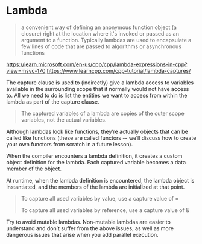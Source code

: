 # Lambda

 >a convenient way of defining an anonymous function object (a closure) right at the location where it's invoked or passed as an argument to a function. Typically lambdas are used to encapsulate a few lines of code that are passed to algorithms or asynchronous functions

https://learn.microsoft.com/en-us/cpp/cpp/lambda-expressions-in-cpp?view=msvc-170
https://www.learncpp.com/cpp-tutorial/lambda-captures/

The capture clause is used to (indirectly) give a lambda access to variables available in the surrounding scope that it normally would not have access to. All we need to do is list the entities we want to access from within the lambda as part of the capture clause.

>The captured variables of a lambda are copies of the outer scope variables, not the actual variables.

Although lambdas look like functions, they’re actually objects that can be called like functions (these are called functors -- we’ll discuss how to create your own functors from scratch in a future lesson).

When the compiler encounters a lambda definition, it creates a custom object definition for the lambda. Each captured variable becomes a data member of the object.

At runtime, when the lambda definition is encountered, the lambda object is instantiated, and the members of the lambda are initialized at that point.

>To capture all used variables by value, use a capture value of =
> 
> To capture all used variables by reference, use a capture value of &

Try to avoid mutable lambdas. Non-mutable lambdas are easier to understand and don’t suffer from the above issues, as well as more dangerous issues that arise when you add parallel execution.